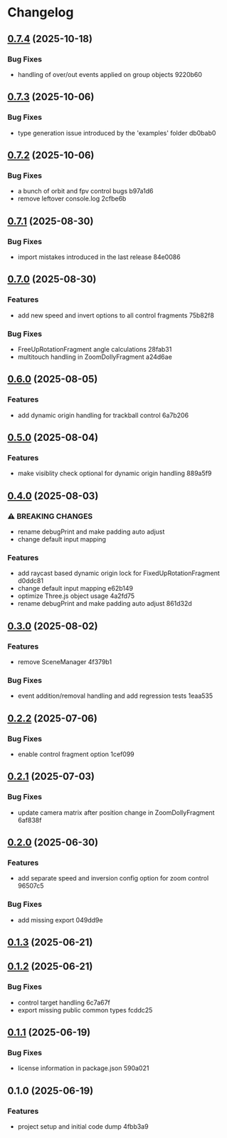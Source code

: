# Changelog

## [0.7.4](https://github.com/gergely-ferenczy/three-bits/compare/v0.7.3...v0.7.4) (2025-10-18)

### Bug Fixes

- handling of over/out events applied on group objects 9220b60

## [0.7.3](https://github.com/gergely-ferenczy/three-bits/compare/v0.7.2...v0.7.3) (2025-10-06)

### Bug Fixes

- type generation issue introduced by the 'examples' folder db0bab0

## [0.7.2](https://github.com/gergely-ferenczy/three-bits/compare/v0.7.1...v0.7.2) (2025-10-06)

### Bug Fixes

- a bunch of orbit and fpv control bugs b97a1d6
- remove leftover console.log 2cfbe6b

## [0.7.1](https://github.com/gergely-ferenczy/three-bits/compare/v0.7.0...v0.7.1) (2025-08-30)

### Bug Fixes

- import mistakes introduced in the last release 84e0086

## [0.7.0](https://github.com/gergely-ferenczy/three-bits/compare/v0.6.0...v0.7.0) (2025-08-30)

### Features

- add new speed and invert options to all control fragments 75b82f8

### Bug Fixes

- FreeUpRotationFragment angle calculations 28fab31
- multitouch handling in ZoomDollyFragment a24d6ae

## [0.6.0](https://github.com/gergely-ferenczy/three-bits/compare/v0.5.0...v0.6.0) (2025-08-05)

### Features

- add dynamic origin handling for trackball control 6a7b206

## [0.5.0](https://github.com/gergely-ferenczy/three-bits/compare/v0.4.0...v0.5.0) (2025-08-04)

### Features

- make visiblity check optional for dynamic origin handling 889a5f9

## [0.4.0](https://github.com/gergely-ferenczy/three-bits/compare/v0.3.0...v0.4.0) (2025-08-03)

### ⚠ BREAKING CHANGES

- rename debugPrint and make padding auto adjust
- change default input mapping

### Features

- add raycast based dynamic origin lock for FixedUpRotationFragment d0ddc81
- change default input mapping e62b149
- optimize Three.js object usage 4a2fd75
- rename debugPrint and make padding auto adjust 861d32d

## [0.3.0](https://github.com/gergely-ferenczy/three-bits/compare/v0.2.2...v0.3.0) (2025-08-02)

### Features

- remove SceneManager 4f379b1

### Bug Fixes

- event addition/removal handling and add regression tests 1eaa535

## [0.2.2](https://github.com/gergely-ferenczy/three-bits/compare/v0.2.1...v0.2.2) (2025-07-06)

### Bug Fixes

- enable control fragment option 1cef099

## [0.2.1](https://github.com/gergely-ferenczy/three-bits/compare/v0.2.0...v0.2.1) (2025-07-03)

### Bug Fixes

- update camera matrix after position change in ZoomDollyFragment 6af838f

## [0.2.0](https://github.com/gergely-ferenczy/three-bits/compare/v0.1.3...v0.2.0) (2025-06-30)

### Features

- add separate speed and inversion config option for zoom control 96507c5

### Bug Fixes

- add missing export 049dd9e

## [0.1.3](https://github.com/gergely-ferenczy/three-bits/compare/v0.1.2...v0.1.3) (2025-06-21)

## [0.1.2](https://github.com/gergely-ferenczy/three-bits/compare/v0.1.1...v0.1.2) (2025-06-21)

### Bug Fixes

- control target handling 6c7a67f
- export missing public common types fcddc25

## [0.1.1](https://github.com/gergely-ferenczy/three-bits/compare/v0.1.0...v0.1.1) (2025-06-19)

### Bug Fixes

- license information in package.json 590a021

## 0.1.0 (2025-06-19)

### Features

- project setup and initial code dump 4fbb3a9
